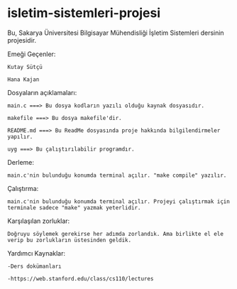 # isletim-sistemleri-projesi
Bu, Sakarya Üniversitesi Bilgisayar Mühendisliği İşletim Sistemleri dersinin projesidir.

Emeği Geçenler:

	Kutay Sütçü
	
	Hana Kajan
	
	
Dosyaların açıklamaları:

	main.c ===> Bu dosya kodların yazılı olduğu kaynak dosyasıdır.
	
	makefile ===> Bu dosya makefile'dir.
	
	README.md ===> Bu ReadMe dosyasında proje hakkında bilgilendirmeler yapılır.
	
	uyg ===> Bu çalıştırılabilir programdır.
	
	
Derleme:

	main.c'nin bulunduğu konumda terminal açılır. "make compile" yazılır.
	
	
Çalıştırma:

	main.c'nin bulunduğu konumda terminal açılır. Projeyi çalıştırmak için terminale sadece "make" yazmak yeterlidir.
	

Karşılaşılan zorluklar:

	Doğruyu söylemek gerekirse her adımda zorlandık. Ama birlikte el ele verip bu zorlukların üstesinden geldik.
	
	
Yardımcı Kaynaklar:

	-Ders dokümanları
	
	-https://web.stanford.edu/class/cs110/lectures
